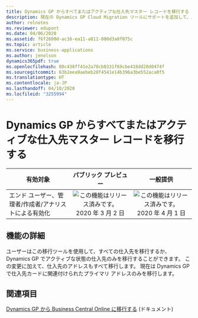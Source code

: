 ```yaml
---
title: Dynamics GP からすべてまたはアクティブな仕入先マスター レコードを移行する
description: 現在の Dynamics GP Cloud Migration ツールにサポートを追加して、ユーザーがすべてまたはアクティブな仕入先マスター レコードを移行する必要があるかどうかを指定して追加のアドレスを移行できるようにします。
author: relnotes
ms.reviewer: edupont
ms.date: 04/06/2020
ms.assetid: f6f2600d-ac16-ea11-a811-000d3a8f075c
ms.topic: article
ms.service: business-applications
ms.author: jenolson
dynamics365pdf: true
ms.openlocfilehash: 80c438ff41e2a78cb0331f69cbe418dd28d0474f
ms.sourcegitcommit: 63b2eea9aebeb28f4541e14b396a3be552aca0f5
ms.translationtype: HT
ms.contentlocale: ja-JP
ms.lasthandoff: 04/10/2020
ms.locfileid: "3255994"
---
```

# <a name="migrate-all-or-only-active-vendor-master-records-from-dynamics-gp"></a>Dynamics GP からすべてまたはアクティブな仕入先マスター レコードを移行する


| 有効対象    |  パブリック プレビュー | 一般提供 | 
| ---------- | :----------: |:----------: |
|エンド ユーザー、管理者/作成者/アナリストによる有効化|![この機能はリリース済みです。](/dynamics365-release-plan/media/green-checkmark.png "この機能はリリース済みです。") 2020 年 3 月 2 日| ![この機能はリリース済みです。](/dynamics365-release-plan/media/green-checkmark.png "この機能はリリース済みです。") 2020 年 4 月 1 日|






## <a name="feature-details"></a>機能の詳細
<!--feature detail start -->
ユーザーはこの移行ツールを使用して、すべての仕入先を移行するか、Dynamics GP でアクティブな状態の仕入先のみを移行することができます。 この変更に加えて、仕入先のアドレスもすべて移行します。 現在は Dynamics GP で仕入先カードに関連付けられたプライマリ アドレスのみを移行します。
<!--feature detail end -->










## <a name="see-also"></a>関連項目

<!--docs start-->
[Dynamics GP から Business Central Online に移行する](https://docs.microsoft.com/dynamics365/business-central/dev-itpro/administration/migrate-dynamics-gp) (ドキュメント)
<!--docs end-->
